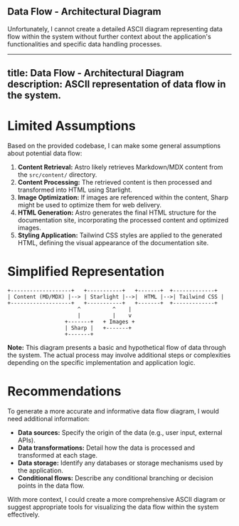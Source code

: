 ## Data Flow - Architectural Diagram

Unfortunately, I cannot create a detailed ASCII diagram representing data flow within the system without further context about the application's functionalities and specific data handling processes.

---
title: Data Flow - Architectural Diagram
description: ASCII representation of data flow in the system.
---

# Limited Assumptions

Based on the provided codebase, I can make some general assumptions about potential data flow:

1.  **Content Retrieval:** Astro likely retrieves Markdown/MDX content from the `src/content/` directory.
2.  **Content Processing:** The retrieved content is then processed and transformed into HTML using Starlight.
3.  **Image Optimization:** If images are referenced within the content, Sharp might be used to optimize them for web delivery.
4.  **HTML Generation:** Astro generates the final HTML structure for the documentation site, incorporating the processed content and optimized images.
5.  **Styling Application:** Tailwind CSS styles are applied to the generated HTML, defining the visual appearance of the documentation site. 

# Simplified Representation 

```
+-------------------+   +-----------+   +-------+  +-------------+
| Content (MD/MDX) |--> | Starlight |-->|  HTML |-->| Tailwind CSS |
+-------------------+   +-----------+   +-------+  +-------------+
                      ^          ^    |
                      |          |    v
                  +-------+   + Images +
                  | Sharp |   +-------+
                  +-------+
```

**Note:** This diagram presents a basic and hypothetical flow of data through the system. The actual process may involve additional steps or complexities depending on the specific implementation and application logic. 

# Recommendations

To generate a more accurate and informative data flow diagram, I would need additional information:

*   **Data sources:** Specify the origin of the data (e.g., user input, external APIs). 
*   **Data transformations:** Detail how the data is processed and transformed at each stage.
*   **Data storage:** Identify any databases or storage mechanisms used by the application. 
*   **Conditional flows:** Describe any conditional branching or decision points in the data flow.

With more context, I could create a more comprehensive ASCII diagram or suggest appropriate tools for visualizing the data flow within the system effectively. 

